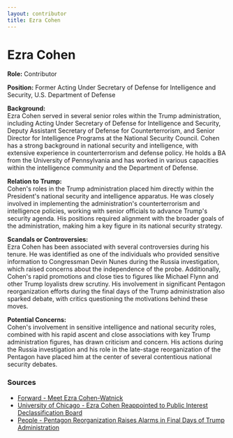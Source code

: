 ```yaml
---
layout: contributor
title: Ezra Cohen
---
```


# Ezra Cohen

**Role:** Contributor

**Position:** Former Acting Under Secretary of Defense for Intelligence and Security, U.S. Department of Defense

**Background:**  
Ezra Cohen served in several senior roles within the Trump administration, including Acting Under Secretary of Defense for Intelligence and Security, Deputy Assistant Secretary of Defense for Counterterrorism, and Senior Director for Intelligence Programs at the National Security Council. Cohen has a strong background in national security and intelligence, with extensive experience in counterterrorism and defense policy. He holds a BA from the University of Pennsylvania and has worked in various capacities within the intelligence community and the Department of Defense.

**Relation to Trump:**  
Cohen's roles in the Trump administration placed him directly within the President's national security and intelligence apparatus. He was closely involved in implementing the administration's counterterrorism and intelligence policies, working with senior officials to advance Trump's security agenda. His positions required alignment with the broader goals of the administration, making him a key figure in its national security strategy.

**Scandals or Controversies:**  
Ezra Cohen has been associated with several controversies during his tenure. He was identified as one of the individuals who provided sensitive information to Congressman Devin Nunes during the Russia investigation, which raised concerns about the independence of the probe. Additionally, Cohen's rapid promotions and close ties to figures like Michael Flynn and other Trump loyalists drew scrutiny. His involvement in significant Pentagon reorganization efforts during the final days of the Trump administration also sparked debate, with critics questioning the motivations behind these moves.

**Potential Concerns:**  
Cohen's involvement in sensitive intelligence and national security roles, combined with his rapid ascent and close associations with key Trump administration figures, has drawn criticism and concern. His actions during the Russia investigation and his role in the late-stage reorganization of the Pentagon have placed him at the center of several contentious national security debates.

### Sources
- [Forward - Meet Ezra Cohen-Watnick](https://forward.com/news/367690/meet-ezra-cohen-watnick-the-secret-source-at-the-center-of-trump-russia-pro/)
- [University of Chicago - Ezra Cohen Reappointed to Public Interest Declassification Board](https://www.law.uchicago.edu/news/ezra-cohen-23-reappointed-public-interest-declassification-board)
- [People - Pentagon Reorganization Raises Alarms in Final Days of Trump Administration](https://people.com/politics/pentagon-reorganization-raises-alarms-trump/)
